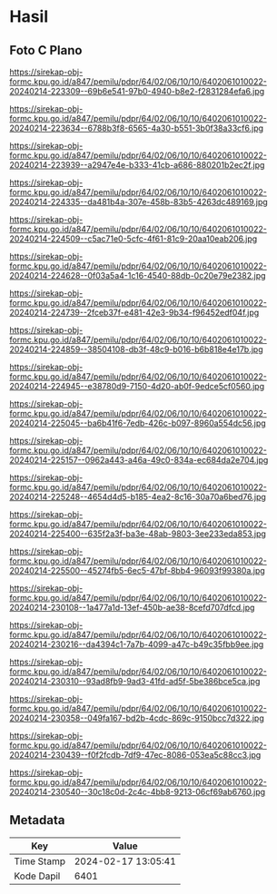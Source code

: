 # Hasil

## Foto C Plano

https://sirekap-obj-formc.kpu.go.id/a847/pemilu/pdpr/64/02/06/10/10/6402061010022-20240214-223309--69b6e541-97b0-4940-b8e2-f2831284efa6.jpg

https://sirekap-obj-formc.kpu.go.id/a847/pemilu/pdpr/64/02/06/10/10/6402061010022-20240214-223634--6788b3f8-6565-4a30-b551-3b0f38a33cf6.jpg

https://sirekap-obj-formc.kpu.go.id/a847/pemilu/pdpr/64/02/06/10/10/6402061010022-20240214-223939--a2947e4e-b333-41cb-a686-880201b2ec2f.jpg

https://sirekap-obj-formc.kpu.go.id/a847/pemilu/pdpr/64/02/06/10/10/6402061010022-20240214-224335--da481b4a-307e-458b-83b5-4263dc489169.jpg

https://sirekap-obj-formc.kpu.go.id/a847/pemilu/pdpr/64/02/06/10/10/6402061010022-20240214-224509--c5ac71e0-5cfc-4f61-81c9-20aa10eab206.jpg

https://sirekap-obj-formc.kpu.go.id/a847/pemilu/pdpr/64/02/06/10/10/6402061010022-20240214-224628--0f03a5a4-1c16-4540-88db-0c20e79e2382.jpg

https://sirekap-obj-formc.kpu.go.id/a847/pemilu/pdpr/64/02/06/10/10/6402061010022-20240214-224739--2fceb37f-e481-42e3-9b34-f96452edf04f.jpg

https://sirekap-obj-formc.kpu.go.id/a847/pemilu/pdpr/64/02/06/10/10/6402061010022-20240214-224859--38504108-db3f-48c9-b016-b6b818e4e17b.jpg

https://sirekap-obj-formc.kpu.go.id/a847/pemilu/pdpr/64/02/06/10/10/6402061010022-20240214-224945--e38780d9-7150-4d20-ab0f-9edce5cf0560.jpg

https://sirekap-obj-formc.kpu.go.id/a847/pemilu/pdpr/64/02/06/10/10/6402061010022-20240214-225045--ba6b41f6-7edb-426c-b097-8960a554dc56.jpg

https://sirekap-obj-formc.kpu.go.id/a847/pemilu/pdpr/64/02/06/10/10/6402061010022-20240214-225157--0962a443-a46a-49c0-834a-ec684da2e704.jpg

https://sirekap-obj-formc.kpu.go.id/a847/pemilu/pdpr/64/02/06/10/10/6402061010022-20240214-225248--4654d4d5-b185-4ea2-8c16-30a70a6bed76.jpg

https://sirekap-obj-formc.kpu.go.id/a847/pemilu/pdpr/64/02/06/10/10/6402061010022-20240214-225400--635f2a3f-ba3e-48ab-9803-3ee233eda853.jpg

https://sirekap-obj-formc.kpu.go.id/a847/pemilu/pdpr/64/02/06/10/10/6402061010022-20240214-225500--45274fb5-6ec5-47bf-8bb4-96093f99380a.jpg

https://sirekap-obj-formc.kpu.go.id/a847/pemilu/pdpr/64/02/06/10/10/6402061010022-20240214-230108--1a477a1d-13ef-450b-ae38-8cefd707dfcd.jpg

https://sirekap-obj-formc.kpu.go.id/a847/pemilu/pdpr/64/02/06/10/10/6402061010022-20240214-230216--da4394c1-7a7b-4099-a47c-b49c35fbb9ee.jpg

https://sirekap-obj-formc.kpu.go.id/a847/pemilu/pdpr/64/02/06/10/10/6402061010022-20240214-230310--93ad8fb9-9ad3-41fd-ad5f-5be386bce5ca.jpg

https://sirekap-obj-formc.kpu.go.id/a847/pemilu/pdpr/64/02/06/10/10/6402061010022-20240214-230358--049fa167-bd2b-4cdc-869c-9150bcc7d322.jpg

https://sirekap-obj-formc.kpu.go.id/a847/pemilu/pdpr/64/02/06/10/10/6402061010022-20240214-230439--f0f2fcdb-7df9-47ec-8086-053ea5c88cc3.jpg

https://sirekap-obj-formc.kpu.go.id/a847/pemilu/pdpr/64/02/06/10/10/6402061010022-20240214-230540--30c18c0d-2c4c-4bb8-9213-06cf69ab6760.jpg


## Metadata

| Key        | Value               |
| ---------- | ------------------- |
| Time Stamp | 2024-02-17 13:05:41 |
| Kode Dapil | 6401                |



